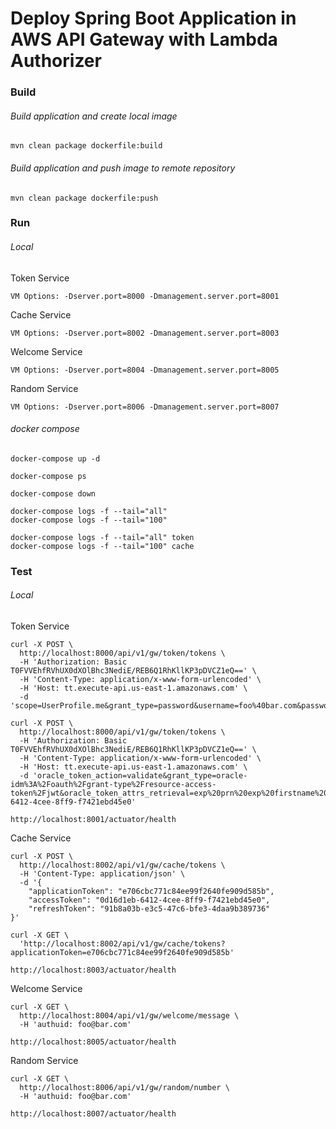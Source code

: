 # Deploy Spring Boot Application in AWS API Gateway with Lambda Authorizer

### Build
###### Build application and create local image
```
mvn clean package dockerfile:build
```

###### Build application and push image to remote repository
```
mvn clean package dockerfile:push
```

### Run
###### Local
Token Service
```
VM Options: -Dserver.port=8000 -Dmanagement.server.port=8001
```

Cache Service
```
VM Options: -Dserver.port=8002 -Dmanagement.server.port=8003
```

Welcome Service
```
VM Options: -Dserver.port=8004 -Dmanagement.server.port=8005
```

Random Service
```
VM Options: -Dserver.port=8006 -Dmanagement.server.port=8007
```

###### docker compose
```
docker-compose up -d

docker-compose ps

docker-compose down

docker-compose logs -f --tail="all"
docker-compose logs -f --tail="100"

docker-compose logs -f --tail="all" token
docker-compose logs -f --tail="100" cache
```

### Test
###### Local
Token Service
```
curl -X POST \
  http://localhost:8000/api/v1/gw/token/tokens \
  -H 'Authorization: Basic T0FVVEhfRVhUX0dXOlBhc3NediE/REB6Q1RhKllKP3pDVCZ1eQ==' \
  -H 'Content-Type: application/x-www-form-urlencoded' \
  -H 'Host: tt.execute-api.us-east-1.amazonaws.com' \
  -d 'scope=UserProfile.me&grant_type=password&username=foo%40bar.com&password=Foo1234'
  
curl -X POST \
  http://localhost:8000/api/v1/gw/token/tokens \
  -H 'Authorization: Basic T0FVVEhfRVhUX0dXOlBhc3NediE/REB6Q1RhKllKP3pDVCZ1eQ==' \
  -H 'Content-Type: application/x-www-form-urlencoded' \
  -H 'Host: tt.execute-api.us-east-1.amazonaws.com' \
  -d 'oracle_token_action=validate&grant_type=oracle-idm%3A%2Foauth%2Fgrant-type%2Fresource-access-token%2Fjwt&oracle_token_attrs_retrieval=exp%20prn%20exp%20firstname%20lastname%20isMemberOf%20iat%20oracle.oauth.client_origin_id&assertion=0d16d1eb-6412-4cee-8ff9-f7421ebd45e0'
  
http://localhost:8001/actuator/health
```

Cache Service
```
curl -X POST \
  http://localhost:8002/api/v1/gw/cache/tokens \
  -H 'Content-Type: application/json' \
  -d '{
	"applicationToken": "e706cbc771c84ee99f2640fe909d585b",
	"accessToken": "0d16d1eb-6412-4cee-8ff9-f7421ebd45e0",
	"refreshToken": "91b8a03b-e3c5-47c6-bfe3-4daa9b389736"
}'

curl -X GET \
  'http://localhost:8002/api/v1/gw/cache/tokens?applicationToken=e706cbc771c84ee99f2640fe909d585b'

http://localhost:8003/actuator/health
```

Welcome Service
```
curl -X GET \
  http://localhost:8004/api/v1/gw/welcome/message \
  -H 'authuid: foo@bar.com'

http://localhost:8005/actuator/health
```

Random Service
```
curl -X GET \
  http://localhost:8006/api/v1/gw/random/number \
  -H 'authuid: foo@bar.com'

http://localhost:8007/actuator/health
```